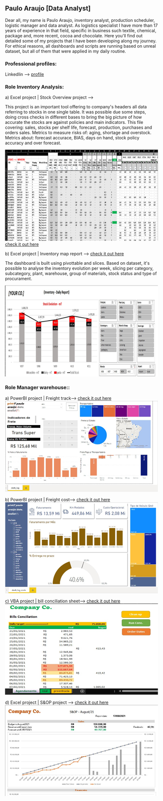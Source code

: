## Paulo Araujo [Data Analyst]

Dear all, my name is Paulo Araujo, inventory analyst, production scheduler, logistic manager and data analyst. As logistics specialist I have more than 17 years of experience in that field, specific in business such textile, chemical, package and, more recent, cocoa and chocolate.
Here you'll find out detailed some of my projects that I have been developing along my journey. For ethical reasons, all dashboards and scripts are running based on unreal dataset, but all of them that were applied in my daily routine.

### Professional profiles:

<p>LinkedIin --> <a href='https://www.linkedin.com/in/paulo-ara%C3%BAjolog%C3%ADstica/' target="_blank">profile</a></p>

### Role Inventory Analysis:

a) Excel project | Stock Overview project -->
<p>This project is an important tool offering to company's headers all data referring to stocks in one single table. It was possible due some steps, doing cross checks in different bases to bring the big picture of how accurate the stocks are against policies and main indicators. This file covering: sales, stocks per shelf life, forecast, production, purchases and orders sales. Metrics to measure risks of: aging, shortage and overstock. Metrics about: forecast accurace, BIAS, days on hand, stock policy accuracy and over forecast.</p> 
<img src="https://github.com/paulohlaraujo/files/blob/40f1ea9eaff2e03c7d9798768eb12c47da9720af/stockoverviewFIG.png" width="650" height="300" /></a>
<a href="https://github.com/paulohlaraujo/files/blob/40f1ea9eaff2e03c7d9798768eb12c47da9720af/Stock%20Overview%20Analysis.xlsx" target="_blank">check it out here</a>

b) Excel project | Inventory map report -->
<a href='https://github.com/paulohlaraujo/files/blob/b88572b395bbe937b8156cdf12768004af458620/weekly_report.xlsx' target="_blank">check it out here</a>

<p>The dashboard is built using pivottable and slices. Based on dataset, it's possible to analyse the inventory evolution per week, slicing per category, subcategory, plant, warehouse, group of materials, stock status and type of procurament.</p> 
<img src="https://github.com/paulohlaraujo/files/blob/6d89b9f7c97b24e76665aed0123be6a65be9d51d/dash%20weekly%20report.jpg" width="650" height="300" />

### Role Manager warehouse::

a) PowerBI project | Freight track-->
<a href='https://github.com/paulohlaraujo/files/blob/6cc8adcf03c5f34b86c08f3062bb61dbb9e5b354/freight_data.pbix' target="_blank">check it out here</a>
<img src="https://github.com/paulohlaraujo/files/blob/b3314f3632a513e7219c1397263db581ce1b502d/powerbi_dash.jpg" width="650" height="300" />

b) PowerBI project | Freight cost-->
<a href='https://github.com/paulohlaraujo/files/blob/d1498061e4a62145dfebf018d2889d1597011269/freight_data.pbix' target="_blank">check it out here</a>
<img src="https://github.com/paulohlaraujo/files/blob/b3314f3632a513e7219c1397263db581ce1b502d/powerbi_freight.jpg" width="650" height="300" />

c) VBA project | bill conciliation sheet-->
<a href='https://github.com/paulohlaraujo/files/blob/c88fde61f2d67a4d8b94eda749060159e7c53361/bill_conciliation.xlsm' target="_blank">check it out here</a>
<img src="https://github.com/paulohlaraujo/files/blob/7c78928a60ffca1eff2d3317d3ef6b7338a2e2b2/conciliation.jpg" width="650" height="300" />

d) Excel project | S&OP project -->
<a href='https://github.com/paulohlaraujo/files/blob/2c7a224113595b198dd7183a994fe108151cd6af/S&OP%20model.xlsx' target="_blank">check it out here</a>
<img src="https://github.com/paulohlaraujo/files/blob/8e3935121020fe41b78856ffe124af89018d59f7/sop.jpg" width="650" height="300" />
